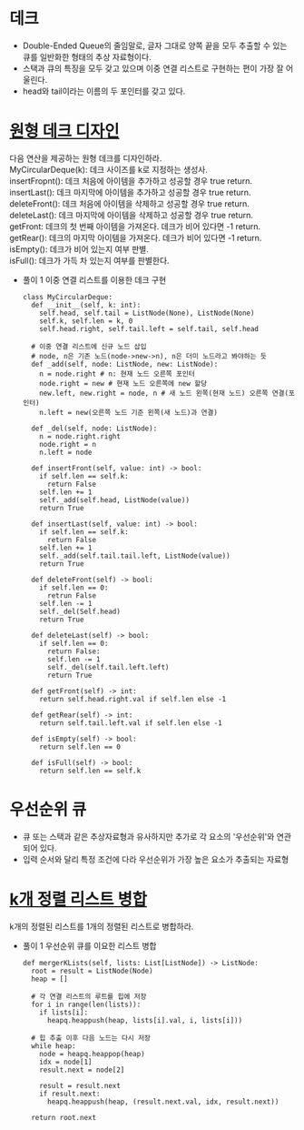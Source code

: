 # 데크
  - Double-Ended Queue의 줄임말로, 글자 그대로 양쪽 끝을 모두 추출할 수 있는 큐를 일반화한 형태의 추상 자료형이다.
  - 스택과 큐의 특징을 모두 갖고 있으며 이중 연결 리스트로 구현하는 편이 가장 잘 어울린다.
  - head와 tail이라는 이름의 두 포인터를 갖고 있다.
# [원형 데크 디자인](https://leetcode/problems/design-circular-deque/)
다음 연산을 제공하는 원형 데크를 디자인하라.     
MyCircularDeque(k): 데크 사이즈를 k로 지정하는 생성사.    
insertFropnt(): 데크 처음에 아이템을 추가하고 성공할 경우 true return.     
insertLast(): 데크 마지막에 아이템을 추가하고 성공할 경우 true return.     
deleteFront(): 데크 처음에 아이템을 삭제하고 성공할 경우 true return.     
deleteLast(): 데크 마지막에 아이템을 삭제하고 성공할 경우 true return.    
getFront: 데크의 첫 번째 아이템을 가져온다. 데크가 비어 있다면 -1 return.    
getRear(): 데크의 마지막 아이템을 가져온다. 데크가 비어 있다면 -1 return.     
isEmpty(): 데크가 비어 있는지 여부 판별.      
isFull(): 데크가 가득 차 있는지 여부를 판별한다.       
  - 풀이 1 이중 연결 리스트를 이용한 데크 구현
    ``` python3
    class MyCircularDeque:
      def __init__(self, k: int):
        self.head, self.tail = ListNode(None), ListNode(None)
        self.k, self.len = k, 0
        self.head.right, self.tail.left = self.tail, self.head

      # 이중 연결 리스트에 신규 노드 삽입
      # node, n은 기존 노드(node->new->n), n은 더미 노드라고 봐야하는 듯
      def _add(self, node: ListNode, new: ListNode):
        n = node.right # n: 현재 노드 오른쪽 포인터
        node.right = new # 현재 노드 오른쪽에 new 할당
        new.left, new.right = node, n # 새 노드 왼쪽(현재 노드) 오른쪽 연결(포인터)
        n.left = new(오른쪽 노드 기준 왼쪽(새 노드)과 연결)

      def _del(self, node: ListNode):
        n = node.right.right
        node.right = n
        n.left = node

      def insertFront(self, value: int) -> bool:
        if self.len == self.k:
          return False
        self.len += 1
        self._add(self.head, ListNode(value))
        return True
  
      def insertLast(self, value: int) -> bool:
        if self.len == self.k:
          return False
        self.len += 1
        self._add(self.tail.tail.left, ListNode(value))
        return True
  
      def deleteFront(self) -> bool:
        if self.len == 0:
          retrun False
        self.len -= 1
        self._del(Self.head)
        return True
  
      def deleteLast(self) -> bool:
        if self.len == 0:
          return False:
          self.len -= 1
          self._del(self.tail.left.left)
          return True

      def getFront(self) -> int:
        return self.head.right.val if self.len else -1

      def getRear(self) -> int:
        return self.tail.left.val if self.len else -1

      def isEmpty(self) -> bool:
        return self.len == 0

      def isFull(self) -> bool:
        return self.len == self.k
    ```

# 우선순위 큐
  - 큐 또는 스택과 같은 추상자료형과 유사하지만 추가로 각 요소의 '우선순위'와 연관되어 있다.
  - 입력 순서와 달리 특정 조건에 다라 우선순위가 가장 높은 요소가 추출되는 자료형

# [k개 정렬 리스트 병합](https://leetcode/problems/merge-k-sorted-lists/)
k개의 정렬된 리스트를 1개의 정렬된 리스트로 병합하라.

- 풀이 1 우선순위 큐를 이요한 리스트 병합
  ```python3
  def mergerKLists(self, lists: List[ListNode]) -> ListNode:
    root = result = ListNode(Node)
    heap = []

    # 각 연결 리스트의 루트를 힙에 저장
    for i in range(len(lists)):
      if lists[i]:
        heapq.heappush(heap, lists[i].val, i, lists[i]))

    # 힙 추출 이후 다음 노드는 다시 저장
    while heap:
      node = heapq.heappop(heap)
      idx = node[1]
      result.next = node[2]

      result = result.next
      if result.next:
        heapq.heappush(heap, (result.next.val, idx, result.next))

    return root.next
  ```
  
